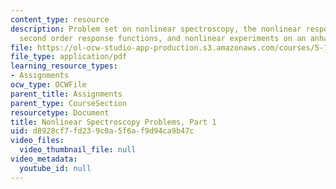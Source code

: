 ```yaml
---
content_type: resource
description: Problem set on nonlinear spectroscopy, the nonlinear response function,
  second order response functions, and nonlinear experiments on an anharmonic vibration.
file: https://ol-ocw-studio-app-production.s3.amazonaws.com/courses/5-74-introductory-quantum-mechanics-ii-spring-2009/d8928cf7fd239c0a5f6af9d94ca9b47c_MIT5_74s09_pset6.pdf
file_type: application/pdf
learning_resource_types:
- Assignments
ocw_type: OCWFile
parent_title: Assignments
parent_type: CourseSection
resourcetype: Document
title: Nonlinear Spectroscopy Problems, Part 1
uid: d8928cf7-fd23-9c0a-5f6a-f9d94ca9b47c
video_files:
  video_thumbnail_file: null
video_metadata:
  youtube_id: null
---
```

